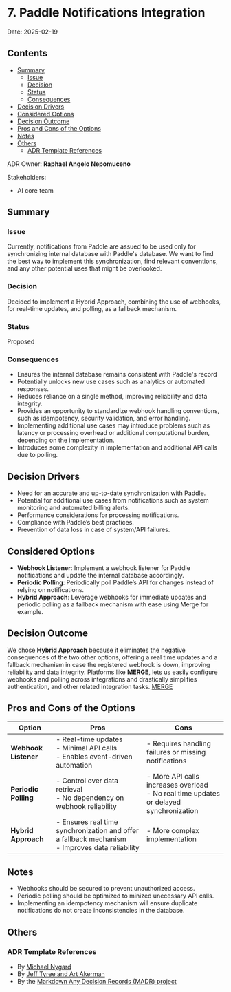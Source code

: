 # 7. Paddle Notifications Integration

Date: 2025-02-19

## Contents

- [Summary](#summary)
  - [Issue](#issue)
  - [Decision](#decision)
  - [Status](#status)
  - [Consequences](#consequences)
- [Decision Drivers](#decision-drivers)
- [Considered Options](#considered-options)
- [Decision Outcome](#decision-outcome)
- [Pros and Cons of the Options](#pros-and-cons-of-the-options)
- [Notes](#notes)
- [Others](#others)
  - [ADR Template References](#adr-template-references)

ADR Owner: **Raphael Angelo Nepomuceno**

Stakeholders:
- AI core team

## Summary

### Issue

Currently, notifications from Paddle are assued to be used only for synchronizing internal database with Paddle's database. We want to find the best way to implement this synchronization, find relevant conventions, and any other potential uses that might be overlooked. 

### Decision

Decided to implement a Hybrid Approach, combining the use of webhooks, for real-time updates, and polling, as a fallback mechanism. 

### Status

Proposed

### Consequences

- Ensures the internal database remains consistent with Paddle's record
- Potentially unlocks new use cases such as analytics or automated responses.
- Reduces reliance on a single method, improving reliability and data integrity.
- Provides an opportunity to standardize webhook handling conventions, such as idempotency, security validation, and error handling.
- Implementing additional use cases may introduce problems such as latency or processing overhead or additional computational burden, depending on the implementation. 
- Introduces some complexity in implementation and additional API calls due to polling.

## Decision Drivers

- Need for an accurate and up-to-date synchronization with Paddle.
- Potential for additional use cases from notifications such as system monitoring and automated billing alerts.
- Performance considerations for processing notifications.
- Compliance with Paddle’s best practices.
- Prevention of data loss in case of system/API failures.

## Considered Options

- **Webhook Listener**: Implement a webhook listener for Paddle notifications and update the internal database accordingly.
- **Periodic Polling**: Periodically poll Paddle’s API for changes instead of relying on notifications.
- **Hybrid Approach**: Leverage webhooks for immediate updates and periodic polling as a fallback mechanism with ease using Merge for example. 

## Decision Outcome

We chose **Hybrid Approach** because it eliminates the negative consequences of the two other options, offering a real time updates and a fallback mechanism in case the registered webhook is down, improving reliability and data integrity. Platforms like **MERGE**, lets us easily configure webhooks and polling across integrations and drastically simplifies authentication, and other related integration tasks. [MERGE](https://www.merge.dev/blog/webhooks-vs-polling)

## Pros and Cons of the Options

| Option | Pros | Cons |
| --- | --- | --- |
| **Webhook Listener** | - Real-time updates <br> - Minimal API calls <br> - Enables event-driven automation <br>| - Requires handling failures or missing notifications<br>|
| **Periodic Polling** | - Control over data retrieval <br> - No dependency on webhook reliability<br> | - More API calls increases overload <br> - No real time updates or delayed synchronization <br> |
| **Hybrid Approach** | - Ensures real time synchronization and offer a fallback mechanism <br> - Improves data reliability <br>| - More complex implementation <br> |

## Notes

- Webhooks should be secured to prevent unauthorized access.
- Periodic polling should be optimized to minized unecessary API calls.
- Implementing an idempotency mechanism will ensure duplicate notifications do not create inconsistencies in the database.

## Others

### ADR Template References
- By [Michael Nygard](https://github.com/joelparkerhenderson/architecture-decision-record/tree/main/locales/en/templates/decision-record-template-of-the-madr-project)
- By [Jeff Tyree and Art Akerman](https://github.com/joelparkerhenderson/architecture-decision-record/tree/main/locales/en/templates/decision-record-template-by-jeff-tyree-and-art-akerman)
- By the [Markdown Any Decision Records (MADR) project](https://github.com/joelparkerhenderson/architecture-decision-record/tree/main/locales/en/templates/decision-record-template-of-the-madr-project)
